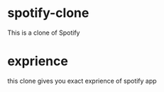 # spotify-clone
This is a clone of Spotify 

# exprience
this clone gives you exact exprience  of spotify app